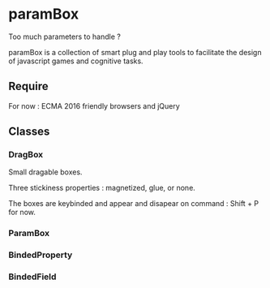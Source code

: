 # paramBox

Too much parameters to handle ? 

paramBox is a collection of smart plug and play tools to facilitate the design of javascript games and cognitive tasks.

## Require

For now : ECMA 2016 friendly browsers and jQuery


## Classes

### DragBox

Small dragable boxes. 

Three stickiness properties : magnetized, glue, or none.

The boxes are keybinded and appear and disapear on command : Shift + P for now.


### ParamBox

### BindedProperty

### BindedField

